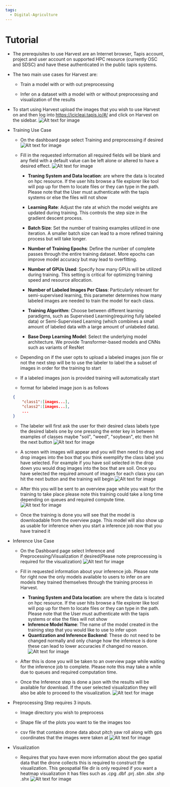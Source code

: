 ```yaml
---
tags:
  - Digital-Agriculture
---
```

# Tutorial

  

- The prerequisites to use Harvest are an Internet browser, Tapis account, project and user account on supported HPC resource (currently OSC and SDSC) and have these authenticated in the public tapis systems.

- The two main use cases for Harvest are:

	- Train a model with or with out preprocessing

	- Infer on a dataset with a model with or without preprocessing and visualization of the results

- To start using Harvest upload the images that you wish to use Harvest on and then log into https://icicleai.tapis.io/#/ and click on Harvest on the sidebar.
 ![Alt text for image](https://icicle.osu.edu/media/image/2025-04-29/tapside.png)

- Training Use Case

	- On the dashboard page select Training and preprocessing if desired
	![Alt text for image](https://icicle.osu.edu/media/image/2025-04-29/taptrain.png)

	- Fill in the requested information all required fields will be blank and any field with a default value can be left alone or altered to have a desired effect.
	![Alt text for image](https://icicle.osu.edu/media/image/2025-04-29/taptrainmodelsel.png)

		- **Traning System and Data location**:  are where the data is located on hpc resource.  If the user hits browse a file explorer like tool will pop up for them to locate files or they can type in the path.  Please note that the User must authenticate with the tapis systems or else the files will not show
	  -   **Learning Rate**: Adjust the rate at which the model weights are updated during training. This controls the step size in the gradient descent process.
    
	     -   **Batch Size**: Set the number of training examples utilized in one iteration. A smaller batch size can lead to a more refined training process but will take longer.
    
		-   **Number of Training Epochs**: Define the number of complete passes through the entire training dataset. More epochs can improve model accuracy but may lead to overfitting.
    
		-   **Number of GPUs Used**: Specify how many GPUs will be utilized during training. This setting is critical for optimizing training speed and resource allocation.
    
		-   **Number of Labeled Images Per Class**: Particularly relevant for semi-supervised learning, this parameter determines how many labeled images are needed to train the model for each class.
    
		-   **Training Algorithm**: Choose between different learning paradigms, such as Supervised Learning(requiring fully labeled data) or Semi-Supervised Learning (which combines a small amount of labeled data with a large amount of unlabeled data).
        - **Base Deep Learning Model**: Select the underlying model architecture. We provide Transformer-based models and CNNs such as variants of ResNet
	 
	- Depending on if the user opts to upload a labeled images json file or not the next step will be to use the labeler to label the a subset of images in order for the training to start

	- If a labeled images json is provided training will automatically start

	- format for labeled image json is as follows 
    ```json
    {
        "class1":[images...],
        "class2":[images...],
        ...
    }
    ```
	- The labeler will first ask the user for their desired class labels type the desired labels one by one pressing the enter key in between examples of classes maybe "soil", "weed", "soybean", etc then hit the next button
	![Alt text for image](https://icicle.osu.edu/media/image/2025-04-29/tapsellabels.png)


	- A screen with images will appear and you will then need to drag and drop images into the box that you think exemplify the class label you have selected. For example if you have soil selected in the drop down you would drag images into the box that are soil. Once you have selected the required amount of images for each class you can hit the next button and the training will begin	![Alt text for image](https://icicle.osu.edu/media/image/2025-04-29/taplabeling.png)


	- After this you will be sent to an overview page while you wait for the training to take place please note this training could take a long time depending on queues and required compute time.
![Alt text for image](https://icicle.osu.edu/media/image/2025-04-29/tapoverview.png)
	- Once the training is done you will see that the model is downloadable from the overview page. This model will also show up as usable for inference when you start a inference job now that you have trained it

- Inference Use Case

	- On the Dashboard page select Inference and Preprocessing/Visualization if desired(Please note preprocessing is required for the visualization)
![Alt text for image](https://icicle.osu.edu/media/image/2025-04-29/tapinfer.png)

	- Fill in requested information about your inference job. Please note for right now the only models available to users to infer on are models they trained themselves through the training process in Harvest.
	  - **Traning System and Data location**:  are where the data is located on hpc resource.  If the user hits browse a file explorer like tool will pop up for them to locate files or they can type in the path.  Please note that the User must authenticate with the tapis systems or else the files will not show
	  - **Inference Model Name**:  The name of the model created in the training step that you would like to use to infer upon
	  -  **Quantization and Inference Backend**:  These do not need to be changed normally and only change how the inference is done these can lead to lower accuracies if changed no reason.
![Alt text for image](https://icicle.osu.edu/media/image/2025-04-29/tapinfmodelsel.png)
	- After this is done you will be taken to an overview page while waiting for the inference job to complete. Please note this may take a while due to queues and required computation time.

	- Once the Inference step is done a json with the results will be available for download. If the user selected visualization they will also be able to proceed to the visualization.
![Alt text for image](https://icicle.osu.edu/media/image/2025-04-29/tapoverview.png)

  

- Preprocessing Step requires 3 inputs.

	- Image directory you wish to preprocess

	- Shape file of the plots you want to tie the images too

	- csv file that contains drone data about pitch yaw roll along with gps coordinates that the images were taken at
	 ![Alt text for image](https://icicle.osu.edu/media/image/2025-04-30/tappreprocess.png)

- Visualization

	- Requires that you have even more information about the geo spatial data that the drone collects this is required to construct the visualization. This geospatial file dir is only required if you want a heatmap visualization it has files such as .cpg .dbf .prj .sbn .sbx .shp .shx
![Alt text for image](https://icicle.osu.edu/media/image/2025-04-30/tapvis.png)